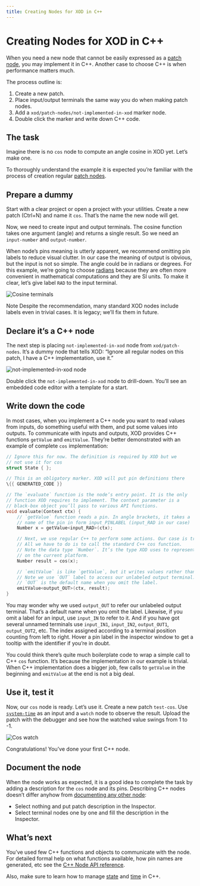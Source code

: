 ```yaml
---
title: Creating Nodes for XOD in C++
---
```


# Creating Nodes for XOD in C++

When you need a new node that cannot be easily expressed as a
[patch node](../nodes-for-xod-in-xod), you may implement it in C\++. Another
case to choose C\++ is when performance matters much.

The process outline is:

1.  Create a new patch.
2.  Place input/output terminals the same way you do when making patch nodes.
3.  Add a `xod/patch-nodes/not-implemented-in-xod` marker node.
4.  Double click the marker and write down C\++ code.

## The task

Imagine there is no `cos` node to compute an angle cosine in XOD yet. Let’s make
one.

To thoroughly understand the example it is expected you’re familiar with the
process of creation regular [patch nodes](../nodes-for-xod-in-xod).

## Prepare a dummy

Start with a clear project or open a project with your utilities. Create a new
patch (Ctrl+N) and name it `cos`. That’s the name the new node will get.

Now, we need to create input and output terminals. The cosine function takes one
argument (angle) and returns a single result. So we need an `input-number` and
`output-number`.

When node’s pins meaning is utterly apparent, we recommend omitting pin labels
to reduce visual clutter. In our case the meaning of output is obvious, but the
input is not so simple. The angle could be in radians or degrees. For this
example, we’re going to choose [radians](https://en.wikipedia.org/wiki/Radian)
because they are often more convenient in mathematical computations and they are
SI units. To make it clear, let’s give label `RAD` to the input terminal.

![Cosine terminals](./step1.patch.png)

<div class="ui segment note">
<span class="ui ribbon label">Note</span>
Despite the recommendation, many standard XOD nodes include labels even in
trivial cases. It is legacy; we’ll fix them in future.
</div>

## Declare it’s a C\++ node

The next step is placing `not-implemented-in-xod` node from `xod/patch-nodes`.
It’s a dummy node that tells XOD: “Ignore all regular nodes on this patch, I
have a C\++ implementation, use it.”

![not-implemented-in-xod node](./step2.patch.png)

Double click the `not-implemented-in-xod` node to drill-down. You’ll see an
embedded code editor with a template for a start.

## Write down the code

In most cases, when you implement a C\++ node you want to read values from
inputs, do something useful with them, and put some values into outputs. To
communicate with inputs and outputs, XOD provides C\++ functions `getValue` and
`emitValue`. They’re better demonstrated with an example of complete `cos`
implementation:

```cpp
// Ignore this for now. The definition is required by XOD but we
// not use it for cos
struct State { };

// This is an obligatory marker. XOD will put pin definitions there
\{{ GENERATED_CODE }}

// The `evaluate` function is the node’s entry point. It is the only
// function XOD requires to implement. The context parameter is a
// black-box object you’ll pass to various API functions.
void evaluate(Context ctx) {
    // `getValue` function reads a pin. In angle brackets, it takes a
    // name of the pin in form input_PINLABEL (input_RAD in our case)
    Number x = getValue<input_RAD>(ctx);

    // Next, we use regular C++ to perform some actions. Our case is trivial.
    // All we have to do is to call the standard C++ cos function.
    // Note the data type `Number`. It’s the type XOD uses to represent numbers
    // on the current platform.
    Number result = cos(x);

    // `emitValue` is like `getValue`, but it writes values rather than read.
    // Note we use `OUT` label to access our unlabeled output terminal.
    // `OUT` is the default name when you omit the label.
    emitValue<output_OUT>(ctx, result);
}
```

You may wonder why we used `output_OUT` to refer our unlabeled output terminal.
That’s a default name when you omit the label. Likewise, if you omit a label for
an input, use `input_IN` to refer to it. And if you have got several unnamed
terminals use `input_IN1`, `input_IN2`, `output_OUT1`, `output_OUT2`, etc. The
index assigned according to a terminal position counting from left to right.
Hover a pin label in the inspector window to get a tooltip with the identifier
if you’re in doubt.

You could think there’s quite much boilerplate code to wrap a simple call to
C\++ `cos` function. It’s because the implementation in our example is trivial.
When C\++ implementation does a bigger job, few calls to `getValue` in the
beginning and `emitValue` at the end is not a big deal.

## Use it, test it

Now, our `cos` node is ready. Let’s use it. Create a new patch `test-cos`. Use
[`system-time`](/libs/xod/core/system-time/) as an input and a `watch` node to
observe the result. Upload the patch with the debugger and see how the watched
value swings from 1 to -1.

![Cos watch](./cos-watch.gif)

Congratulations! You’ve done your first C\++ node.

## Document the node

When the node works as expected, it is a good idea to complete the task by
adding a description for the `cos` node and its pins. Describing C\++ nodes
doesn’t differ anyhow from [documenting any other node](../documenting-nodes/):

- Select nothing and put patch description in the Inspector.
- Select terminal nodes one by one and fill the description in the Inspector.

## What’s next

You’ve used few C\++ functions and objects to communicate with the node. For
detailed formal help on what functions available, how pin names are generated,
etc see the [C\++ Node API reference](/docs/reference/node-cpp-api/).

Also, make sure to learn how to manage [state](../cpp-state/) and
[time](../cpp-time/) in C\++.
